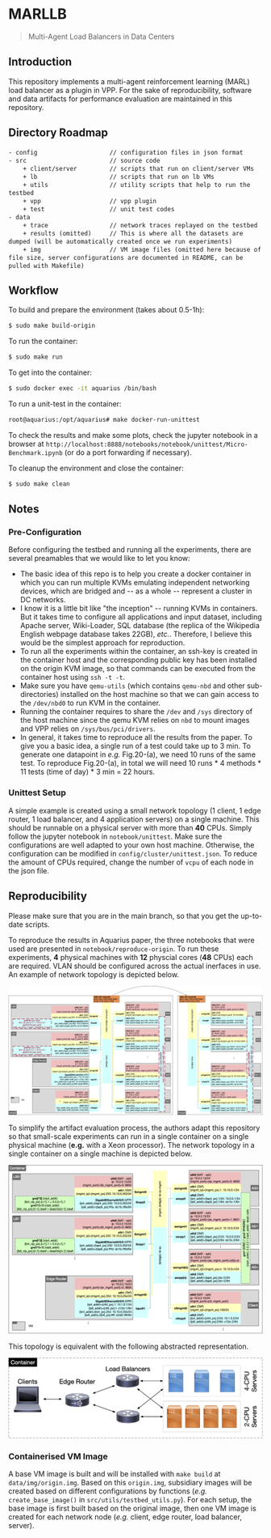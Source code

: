 # MARLLB

> Multi-Agent Load Balancers in Data Centers

## Introduction

This repository implements a multi-agent reinforcement learning (MARL) load balancer as a plugin in VPP. 
For the sake of reproducibility, software and data artifacts for performance evaluation are maintained in this repository.

## Directory Roadmap

```
- config                    // configuration files in json format
- src                       // source code
    + client/server         // scripts that run on client/server VMs
    + lb                    // scripts that run on lb VMs
    + utils                 // utility scripts that help to run the testbed
    + vpp                   // vpp plugin
    + test                  // unit test codes
- data                      
    + trace                 // network traces replayed on the testbed
    + results (omitted)     // This is where all the datasets are dumped (will be automatically created once we run experiments)
    + img                   // VM image files (omitted here because of file size, server configurations are documented in README, can be pulled with Makefile)
```

## Workflow

To build and prepare the environment (takes about 0.5-1h):

```bash
$ sudo make build-origin
```

To run the container:

```bash
$ sudo make run
```

To get into the container:

```bash
$ sudo docker exec -it aquarius /bin/bash
```

To run a unit-test in the container:

```bash
root@aquarius:/opt/aquarius# make docker-run-unittest
```

To check the results and make some plots, check the jupyter notebook in a browser at `http://localhost:8888/notebooks/notebook/unittest/Micro-Benchmark.ipynb` (or do a port forwarding if necessary).

To cleanup the environment and close the container:

```bash
$ sudo make clean
```

## Notes

### Pre-Configuration

Before configuring the testbed and running all the experiments, there are several preamables that we would like to let you know: 
- The basic idea of this repo is to help you create a docker container in which you can run multiple KVMs emulating independent networking devices, which are bridged and -- as a whole -- represent a cluster in DC networks. 
- I know it is a little bit like "the inception" -- running KVMs in containers. But it takes time to configure all applications and input dataset, including Apache server, Wiki-Loader, SQL database (the replica of the Wikipedia English webpage database takes 22GB), _etc._. Therefore, I believe this would be the simplest approach for reproduction.
- To run all the experiments within the container, an ssh-key is created in the container host and the corresponding public key has been installed on the origin KVM image, so that commands can be executed from the container host using `ssh -t -t`.
- Make sure you have `qemu-utils` (which contains `qemu-nbd` and other sub-directories) installed on the host machine so that we can gain access to the `/dev/nbd0` to run KVM in the container.
- Running the container requires to share the `/dev` and `/sys` directory of the host machine since the qemu KVM relies on `nbd` to mount images and VPP relies on `/sys/bus/pci/drivers`.
- In general, it takes time to reproduce all the results from the paper. To give you a basic idea, a single run of a test could take up to 3 min. To generate one datapoint in _e.g._ Fig.20-(a), we need 10 runs of the same test. To reproduce Fig.20-(a), in total we will need 10 runs * 
4 methods * 11 tests (time of day) * 3 min = 22 hours.

### Unittest Setup

A simple example is created using a small network topology (1 client, 1 edge router, 1 load balancer, and 4 application servers) on a single machine.
This should be runnable on a physical server with more than **40** CPUs. 
Simply follow the jupyter notebook in `notebook/unittest`. 
Make sure the configurations are well adapted to your own host machine.
Otherwise, the configuration can be modified in `config/cluster/unittest.json`. 
To reduce the amount of CPUs required, change the number of `vcpu` of each node in the json file.

## Reproducibility

Please make sure that you are in the main branch, so that you get the up-to-date scripts.

To reproduce the results in Aquarius paper, the three notebooks that were used are presented in `notebook/reproduce-origin`.
To run these experiments, **4** physical machines with **12** physcial cores (**48** CPUs) each are required. 
VLAN should be configured across the actual inerfaces in use. 
An example of network topology is depicted below.

![Multi-server Topology](data/figures/testbed-topo-vlan.png)

To simplify the artifact evaluation process, the authors adapt this repository so that small-scale experiments can run in a single container on a single physical machine (**e.g.** with a Xeon processor).
The network topology in a single container on a single machine is depicted below.

![Single-container Topology](data/figures/testbed-topo-detail.png)

This topology is equivalent with the following abstracted representation.

![Single-server Topology (Abstracted)](data/figures/topo-example.png)

### Containerised VM Image

A base VM image is built and will be installed with `make build` at `data/img/origin.img`.
Based on this `origin.img`, subsidiary images will be created based on different configurations by functions (_e.g._ `create_base_image()` in `src/utils/testbed_utils.py`).
For each setup, the base image is first built based on the original image, then one VM image is created for each network node (_e.g._ client, edge router, load balancer, server).
